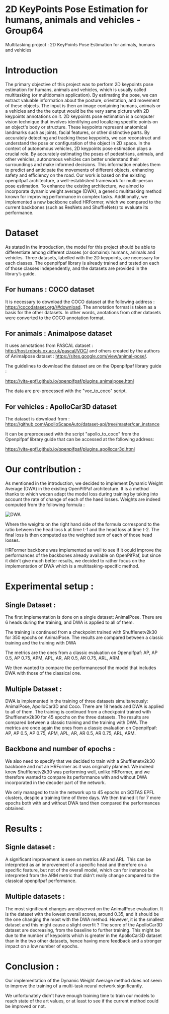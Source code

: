 # 2D KeyPoints Pose Estimation for humans, animals and vehicles - Group64
Multitasking project : 2D KeyPoints Pose Estimation for animals, humans and vehicles 


# Introduction

The primary objective of this project was to perform 2D keypoints pose estimation for humans, animals and vehicles, which is usually called multitasking (or 
multidomain application). By estimating the pose, we can extract valuable information about the posture, orientation, and movement of these objects. The input is then an
image containing humans, animals or a vehicles and the the output would be the very same picture with 2D keypoints annotations on it. 2D keypoints pose estimation is a computer vision technique that involves identifying and localizing specific points on an object's body or structure. 
These keypoints represent anatomical landmarks such as joints, facial features, or other distinctive parts. By accurately detecting and tracking these keypoints, we can reconstruct and understand the pose or configuration of the object in 2D space. 
In the context of autonomous vehicles, 2D keypoints pose estimation plays a crucial role. By accurately estimating the poses of pedestrians, animals, and other vehicles, autonomous vehicles can better understand their surroundings and make informed decisions. This information enables them to predict and anticipate the movements of different objects, enhancing safety and efficiency on the road.
Our work is based on the existing openpifpaf architecture, a well-established framework for multi-person pose estimation.
To enhance the existing architecture, we aimed to incorporate dynamic weight average (DWA), a generic multitasking method known for improving performance in complex tasks. Additionally, we implemented a new backbone called HRFormer, which we compared to the current backbones (such as ResNets and ShuffleNets) to evaluate its performance.


# Dataset

As stated in the introduction, the model for this project should be able to differentiate among
different classes (or domains): humans, animals and vehicles. Three datasets, labelled with the
2D keypoints, are necessary for each classes. The openpifpaf library is already trained and
tested on each of those classes independently, and the datasets are provided in the library’s
guide.

## For humans : COCO dataset

It is necessary to download the COCO dataset at the following address : https://cocodataset.org//#download. The annotation format is taken as a basis for the other datasets. In other words, anotations from other datasets were converted to the COCO annotation format.

## For animals : Animalpose dataset 

It uses annotations from PASCAL dataset : 
http://host.robots.ox.ac.uk/pascal/VOC/ 
and others created by the authors of Animalpose dataset : 
https://sites.google.com/view/animal-pose/.

The guidelines to download the dataset are on the Openpifpaf library guide :

https://vita-epfl.github.io/openpifpaf/plugins_animalpose.html 

The data are pre-processed with the "voc\_to\_coco" script.

## For vehicles : ApolloCar3D dataset

The dataset is download from :
https://github.com/ApolloScapeAuto/dataset-api/tree/master/car_instance

It can be preprocessed with the script "apollo\_to\_coco" from the Openpifpaf library guide that can be accessed at the following address:

https://vita-epfl.github.io/openpifpaf/plugins_apollocar3d.html

# Our contribution :

As mentioned in the introduction, we decided to implement Dynamic Weight Average (DWA) in the existing OpenPifPaf architecture. It is a method thanks to which wecan adapt the model loss
during training by taking into account the rate of change of each of the haed losses. Weights are indeed computed from the following formula :

![DWA](https://pic4.zhimg.com/v2-a5fca49729daa6a85566a22d823728bb_r.jpg)

Where the weights on the right hand side of the formula correspond to the ratio between the head loss k at time t-1 and the head loss at time t-2.
The final loss is then computed as the weighted sum of each of those head losses.

HRFormer backbone was implemented as well to see if it oculd improve the performances of the backbones already available on OpenPifPaf, but since it didn't give much better results,
we decided to rather focus on the implementation of DWA which is a multitasking-specific method. 

# Experimental setup :

## Single Dataset :

The first implementation is done on a single dataset: AnimalPose. There are 6 heads during the training, and DWA is applied to all of them.

The training is continued from a checkpoint trained with Shufflenetv2k30 for 350 epochs on AnimalPose. The results are compared between a classic training and the training with DWA

The metrics are the ones from a classic evaluation on Openpifpaf: AP, AP 0.5, AP 0.75, APM, APL, AR, AR 0.5, AR 0.75, ARL, ARM.

We then wanted to compare the performancesof the model that includes DWA with those of the classical one.

## Multiple Dataset : 

DWA is implemented in the training of three datasets simultaneously: AnimalPose, ApolloCar3D
and Coco. There are 18 heads and DWA is applied to all of them.
The training is continued from a checkpoint trained with Shufflenetv2k30 for 45 epochs on
the three datasets. The results are compared between a classic training and the training with
DWA.
The metrics are once again the ones from a classic evaluation on Openpifpaf: AP, AP 0.5, AP 0.75,
APM, APL, AR, AR 0.5, AR 0.75, ARL, ARM.

## Backbone and number of epochs :

We also need to specify that we decided to train with a Shufflenetv2k30 backbone and not an HRFormer as it was originally planned. We indeed knew Shufflenetv2k30 was performing well,
unlike HRFormer, and we therefore wanted to compare its performance with and without DWA incorporated in the decoder part of the network.

We only managed to train the network up to 45 epochs on SCITAS EPFL clusters, despite a training time of three days. We then trained it for 7 more epochs both with and without DWA tand then compared the performances obtained.

# Results :

## Signle dataset :

A significant improvement is seen on metrics AR and ARL. This can be interpreted as an
improvement of a specific head and therefore on a specific feature, but not of the overall model, which can for instance be interpreted from the ARM metric that didn't really change compared to the classical openpifpaf performance.

## Multiple datasets : 

The most significant changes are observed on the AnimalPose evaluation. It is the dataset
with the lowest overall scores, around 0.35, and it should be the one changing the most with
the DWA method. However, it is the smallest dataset and this might cause a slight overfit ?
The score of the ApolloCar3D dataset are decreasing, from the baseline to further training.
This might be due to the number of keypoints which is greater in the ApolloCar3D dataset
than in the two other datasets, hence having more feedback and a stronger impact on a low
number of epochs.

# Conclusion :

Our implementation of the Dynamic Weight Average method does not seem to improve the training of a multi-task neural network significantly.

We unfortunately didn't have enough training time to train our models to reach state of the art values, or at least to see if the current method could be improved or not.

